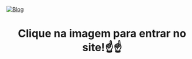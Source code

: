[![Blog](https://github.com/yagooxvz/Finans-FinancasPessoais/assets/159451561/142f6418-54c6-4cab-b18e-b3e5a10838cd)](https://finans-financas-pessoais-iota.vercel.app/)

<h1 align="center"> Clique na imagem para entrar no site!☝️☝️ </h1>

